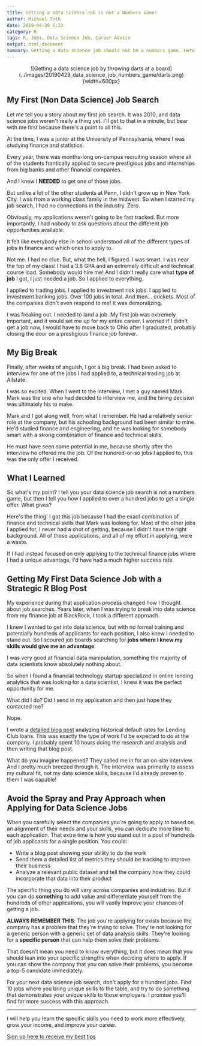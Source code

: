 ```yaml
---
title: Getting a Data Science Job is not a Numbers Game!
author: Michael Toth
date: 2019-04-29 6:23
category: R
tags: R, Jobs, Data Science Job, Career Advice
output: html_document
summary: Getting a data science job should not be a numbers game. Here's how to focus on your specific strengths to identify the job opportunities where you'll find the most success.
---
```


<center>
![Getting a data science job by throwing darts at a board](../images/20190429_data_science_job_numbers_game/darts.png){width=600px}
</center>

## My First (Non Data Science) Job Search

Let me tell you a story about my first job search. It was 2010, and data science jobs weren't really a thing yet. I'll get to that in a minute, but bear with me first because there's a point to all this.

At the time, I was a junior at the University of Pennsylvania, where I was studying finance and statistics. 

Every year, there was months-long on-campus recruiting season where all of the students frantically applied to secure prestigious jobs and internships from big banks and other financial companies.

And I knew I **NEEDED** to get one of those jobs. 

But unlike a lot of the other students at Penn, I didn't grow up in New York City. I was from a working class family in the midwest. So when I started my job search, I had no connections in the industry. Zero.

Obviously, my applications weren't going to be fast tracked. But more importantly, I had nobody to ask questions about the different job opportunities available. 

It felt like everybody else in school understood all of the different types of jobs in finance and which ones to apply to.

Not me. I had no clue. But, what the hell, I figured. I was smart. I was near the top of my class! I had a 3.8 GPA and an extremely difficult and technical course load. Somebody would hire me! And I didn't really care what **type of job** I got, I just needed a job. So I applied to everything. 

I applied to trading jobs. I applied to investment risk jobs. I applied to investment banking jobs. Over 100 jobs in total. And then... crickets. Most of the companies didn't even respond to me! It was demoralizing.

I was freaking out. I needed to land a job. My first job was extremely important, and it would set me up for my entire career. I worried if I didn't get a job now, I would have to move back to Ohio after I graduated, probably closing the door on a prestigious finance job forever.

## My Big Break

Finally, after weeks of anguish, I got a big break. I had been asked to interview for one of the jobs I had applied to, a technical trading job at Allstate. 

I was so excited. When I went to the interview, I met a guy named Mark. Mark was the one who had decided to interview me, and the hiring decision was ultimately his to make.

Mark and I got along well, from what I remember. He had a relatively senior role at the company, but his schooling background had been similar to mine. He'd studied finance and engineering, and he was looking for somebody smart with a strong combination of finance and technical skills.

He must have seen some potential in me, because shortly after the interview he offered me the job. Of the hundred-or-so jobs I applied to, this was the only offer I received.

## What I Learned

So what's my point? I tell you your data science job search is not a numbers game, but then I tell you how I applied to over a hundred jobs to get a single offer. What gives?

Here's the thing: I got this job because I had the exact combination of finance and technical skills that Mark was looking for. Most of the other jobs I applied for, I never had a shot of getting, because I didn't have the right background. All of those applications, and all of my effort in applying, were a waste.

If I had instead focused on only applying to the technical finance jobs where I had a unique advantage, I'd have had a much higher success rate. 

## Getting My First Data Science Job with a Strategic R Blog Post

My experience during that application process changed how I thought about job searches. Years later, when I was trying to break into data science from my finance job at BlackRock, I took a different approach.

I knew I wanted to get into data science, but with no formal training and potentially hundreds of applicants for each position, I also knew I needed to stand out. So I scoured job boards searching for **jobs where I knew my skills would give me an advantage**. 

I was very good at financial data manipulation, something the majority of data scientists know absolutely nothing about. 

So when I found a financial technology startup specialized in online lending analytics that was looking for a data scientist, I knew it was the perfect opportunity for me. 

What did I do? Did I send in my application and then just hope they contacted me?

Nope.

I wrote a [detailed blog post](https://michaeltoth.me/analyzing-historical-default-rates-of-lending-club-notes.html) analyzing historical default rates for Lending Club loans. This was exactly the type of work I'd be expected to do at the company. I probably spent 10 hours doing the research and analysis and then writing that blog post. 

What do you imagine happened? They called me in for an on-site interview. And I pretty much breezed through it. The interview was primarily to assess my cultural fit, not my data science skills, because I'd already proven to them I was capable!

## Avoid the Spray and Pray Approach when Applying for Data Science Jobs

When you carefully select the companies you're going to apply to based on an alignment of their needs and your skills, you can dedicate more time to each application. That extra time is how you stand out in a pool of hundreds of job applicants for a single position. You could:

* Write a blog post showing your ability to do the work
* Send them a detailed list of metrics they should be tracking to improve their business
* Analyze a relevant public dataset and tell the company how they could incorporate that data into their product

The specific thing you do will vary across companies and industries. But if you can do **something** to add value and differentiate yourself from the hundreds of other applications, you will vastly improve your chances of getting a job.

**ALWAYS REMEMBER THIS**: The job you're applying for exists because the company has a problem that they're trying to solve. They're not looking for a generic person with a generic set of data analysis skills. They're looking for a **specific person** that can help them solve their problems. 

That doesn't mean you need to know everything, but it does mean that you should lean into your specific strengths when deciding where to apply. If you can show the company that you can solve their problems, you become a top-5 candidate immediately. 

For your next data science job search, don't apply for a hundred jobs. Find 10 jobs where you bring unique skills to the table, and try to do something that demonstrates your unique skills to those employers. I promise you'll find far more success with this approach.

-----

I will help you learn the specific skills you need to work more effectively, grow your income, and improve your career.

[Sign up here to receive my best tips](http://eepurl.com/gmYioz)
